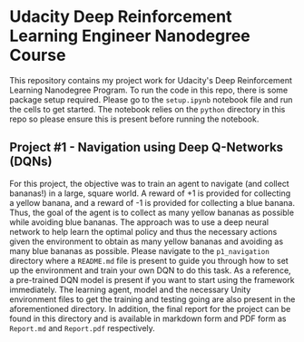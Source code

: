 # Udacity Deep Reinforcement Learning Engineer Nanodegree Course


This repository contains my project work for Udacity's Deep Reinforcement Learning Nanodegree Program.  To run the code in this repo, there is some package setup required.  Please go to the `setup.ipynb` notebook file and run the cells to get started.  The notebook relies on the `python` directory in this repo so please ensure this is present before running the notebook.

## Project #1 - Navigation using Deep Q-Networks (DQNs)

For this project, the objective was to train an agent to navigate (and collect bananas!) in a large, square world.  A reward of +1 is provided for collecting a yellow banana, and a reward of -1 is provided for collecting a blue banana.  Thus, the goal of the agent is to collect as many yellow bananas as possible while avoiding blue bananas.  The approach was to use a deep neural network to help learn the optimal policy and thus the necessary actions given the environment to obtain as many yellow bananas and avoiding as many blue bananas as possible.  Please navigate to the `p1_navigation` directory where a `README.md` file is present to guide you through how to set up the environment and train your own DQN to do this task.  As a reference, a pre-trained DQN model is present if you want to start using the framework immediately.  The learning agent, model and the necessary Unity environment files to get the training and testing going are also present in the aforementioned directory.  In addition, the final report for the project can be found in this directory and is available in markdown form and PDF form as `Report.md` and `Report.pdf` respectively.